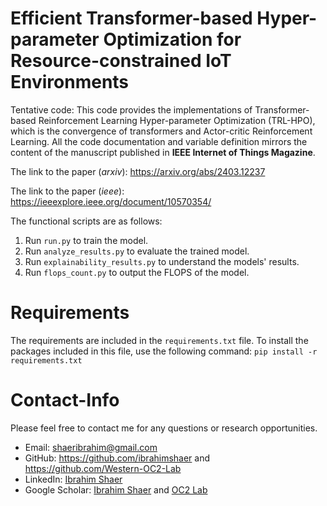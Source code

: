 # Efficient Transformer-based Hyper-parameter Optimization for Resource-constrained IoT Environments

Tentative code: 
This code provides the implementations of Transformer-based Reinforcement Learning Hyper-parameter Optimization (TRL-HPO), which is the convergence of transformers and 
Actor-critic Reinforcement Learning. All the code documentation and variable definition mirrors the content of the manuscript published in **IEEE Internet of Things Magazine**. 

The link to the paper (_arxiv_): https://arxiv.org/abs/2403.12237

The link to the paper (_ieee_): https://ieeexplore.ieee.org/document/10570354/

The functional scripts are as follows:
1. Run `run.py` to train the model.
2. Run `analyze_results.py` to evaluate the trained model.
3. Run `explainability_results.py` to understand the models' results.
4. Run `flops_count.py` to output the FLOPS of the model.

# Requirements
The requirements are included in the `requirements.txt` file. To install the packages included in this file, use the following command: `pip install -r requirements.txt`


# Contact-Info

Please feel free to contact me for any questions or research opportunities. 
- Email: shaeribrahim@gmail.com
- GitHub: https://github.com/ibrahimshaer and https://github.com/Western-OC2-Lab
- LinkedIn: [Ibrahim Shaer](https://www.linkedin.com/in/ibrahim-shaer-714781124/)
- Google Scholar: [Ibrahim Shaer](https://scholar.google.com/citations?user=78fAJ_IAAAAJ&hl=en) and [OC2 Lab](https://scholar.google.com/citations?user=ICvnj9EAAAAJ&hl=en)
